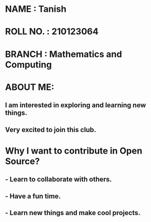 # NAME : Tanish
# ROLL NO. : 210123064
# BRANCH : Mathematics and Computing
# ABOUT ME:
## I am interested in exploring and learning new things.
## Very excited to join this club.
# Why I want to contribute in Open Source?
## - Learn to collaborate with others.
## - Have a fun time.
## - Learn new things and make cool projects.

